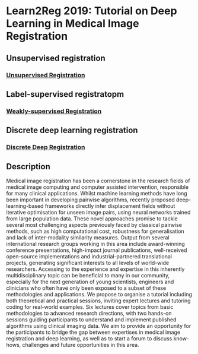# Learn2Reg 2019: Tutorial on Deep Learning in Medical Image Registration





## Unsupervised registration
### [Unsupervised Registration][unsupervised_registration]

[unsupervised_registration]: ./unsupervised


## Label-supervised registratopm
### [Weakly-supervised Registration][weakly_supervised_registration]

[weakly_supervised_registration]: ./weakly


## Discrete deep learning registration
### [Discrete Deep Registration][discrete_registration]

[discrete_registration]: ./discrete

## Description
Medical image registration has been a cornerstone in the research fields of medical image computing and computer assisted intervention, responsible for many clinical applications. Whilst machine learning methods have long been important in developing pairwise algorithms, recently proposed deep-learning-based frameworks directly infer displacement fields without iterative optimisation for unseen image pairs, using neural networks trained from large population data. These novel approaches promise to tackle several most challenging aspects previously faced by classical pairwise methods, such as high computational cost, robustness for generalisation and lack of inter-modality similarity measures. Output from several international research groups working in this area include award-winning conference presentations, high-impact journal publications, well-received open-source implementations and industrial-partnered translational projects, generating significant interests to all levels of world-wide researchers. Accessing to the experience and expertise in this inherently multidisciplinary topic can be beneficial to many in our community, especially for the next generation of young scientists, engineers and clinicians who often have only been exposed to a subset of these methodologies and applications. We propose to organise a tutorial including both theoretical and practical sessions, inviting expert lectures and tutoring coding for real-world examples. Six lectures cover topics from basic methodologies to advanced research directions, with two hands-on sessions guiding participants to understand and implement published algorithms using clinical imaging data. We aim to provide an opportunity for the participants to bridge the gap between expertises in medical image registration and deep learning, as well as to start a forum to discuss know-hows, challenges and future opportunities in this area.